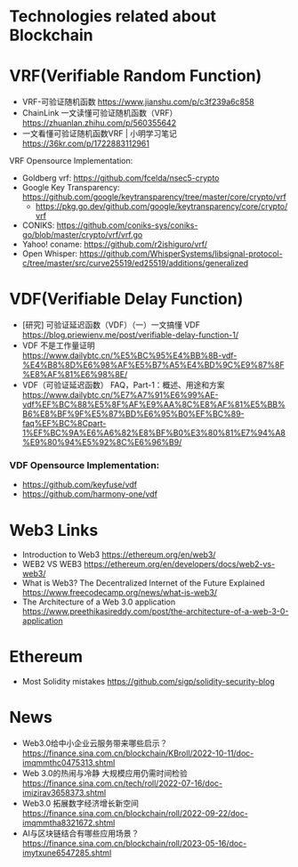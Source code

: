 # Technologies related about Blockchain


# VRF(Verifiable Random Function)
- VRF-可验证随机函数 https://www.jianshu.com/p/c3f239a6c858
- ChainLink 一文读懂可验证随机函数（VRF） https://zhuanlan.zhihu.com/p/560355642
-  一文看懂可验证随机函数VRF | 小明学习笔记 https://36kr.com/p/1722883112961

VRF Opensource Implementation:

-  Goldberg vrf: https://github.com/fcelda/nsec5-crypto
- Google Key Transparency: https://github.com/google/keytransparency/tree/master/core/crypto/vrf
  - https://pkg.go.dev/github.com/google/keytransparency/core/crypto/vrf
- CONIKS: https://github.com/coniks-sys/coniks-go/blob/master/crypto/vrf/vrf.go
- Yahoo! coname: https://github.com/r2ishiguro/vrf/
- Open Whisper: https://github.com/WhisperSystems/libsignal-protocol-c/tree/master/src/curve25519/ed25519/additions/generalized

# VDF(Verifiable Delay Function)
- [研究] 可验证延迟函数（VDF）（一）一文搞懂 VDF https://blog.priewienv.me/post/verifiable-delay-function-1/
- VDF 不是工作量证明 https://www.dailybtc.cn/%E5%BC%95%E4%BB%8B-vdf-%E4%B8%8D%E6%98%AF%E5%B7%A5%E4%BD%9C%E9%87%8F%E8%AF%81%E6%98%8E/
- VDF（可验证延迟函数） FAQ，Part-1：概述、用途和方案 https://www.dailybtc.cn/%E7%A7%91%E6%99%AE-vdf%EF%BC%88%E5%8F%AF%E9%AA%8C%E8%AF%81%E5%BB%B6%E8%BF%9F%E5%87%BD%E6%95%B0%EF%BC%89-faq%EF%BC%8Cpart-1%EF%BC%9A%E6%A6%82%E8%BF%B0%E3%80%81%E7%94%A8%E9%80%94%E5%92%8C%E6%96%B9/


### VDF Opensource Implementation:

- https://github.com/keyfuse/vdf
- https://github.com/harmony-one/vdf


# Web3 Links

- Introduction to Web3  https://ethereum.org/en/web3/
- WEB2 VS WEB3 https://ethereum.org/en/developers/docs/web2-vs-web3/
- What is Web3? The Decentralized Internet of the Future Explained https://www.freecodecamp.org/news/what-is-web3/
- The Architecture of a Web 3.0 application https://www.preethikasireddy.com/post/the-architecture-of-a-web-3-0-application


# Ethereum
- Most Solidity mistakes https://github.com/sigp/solidity-security-blog


# News

- Web3.0给中小企业云服务带来哪些启示？ https://finance.sina.com.cn/blockchain/KBroll/2022-10-11/doc-imqmmthc0475313.shtml
- Web 3.0的热闹与冷静 大规模应用仍需时间检验 https://finance.sina.com.cn/tech/roll/2022-07-16/doc-imizirav3658373.shtml
- Web3.0 拓展数字经济增长新空间 https://finance.sina.com.cn/blockchain/roll/2022-09-22/doc-imqmmtha8321672.shtml
- AI与区块链结合有哪些应用场景？ https://finance.sina.com.cn/blockchain/roll/2023-05-16/doc-imytxune6547285.shtml

